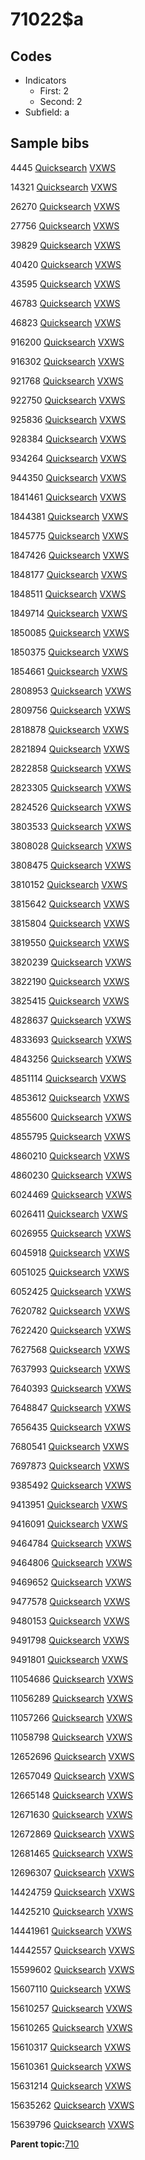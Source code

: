 # 71022$a

## Codes

-   Indicators
    -   First: 2
    -   Second: 2
-   Subfield: a

## Sample bibs

4445 [Quicksearch](https://search.library.yale.edu/catalog/4445) [VXWS](http://prodorbis.library.yale.edu:7014/vxws/GetHoldingsService?bibId=4445)

14321 [Quicksearch](https://search.library.yale.edu/catalog/14321) [VXWS](http://prodorbis.library.yale.edu:7014/vxws/GetHoldingsService?bibId=14321)

26270 [Quicksearch](https://search.library.yale.edu/catalog/26270) [VXWS](http://prodorbis.library.yale.edu:7014/vxws/GetHoldingsService?bibId=26270)

27756 [Quicksearch](https://search.library.yale.edu/catalog/27756) [VXWS](http://prodorbis.library.yale.edu:7014/vxws/GetHoldingsService?bibId=27756)

39829 [Quicksearch](https://search.library.yale.edu/catalog/39829) [VXWS](http://prodorbis.library.yale.edu:7014/vxws/GetHoldingsService?bibId=39829)

40420 [Quicksearch](https://search.library.yale.edu/catalog/40420) [VXWS](http://prodorbis.library.yale.edu:7014/vxws/GetHoldingsService?bibId=40420)

43595 [Quicksearch](https://search.library.yale.edu/catalog/43595) [VXWS](http://prodorbis.library.yale.edu:7014/vxws/GetHoldingsService?bibId=43595)

46783 [Quicksearch](https://search.library.yale.edu/catalog/46783) [VXWS](http://prodorbis.library.yale.edu:7014/vxws/GetHoldingsService?bibId=46783)

46823 [Quicksearch](https://search.library.yale.edu/catalog/46823) [VXWS](http://prodorbis.library.yale.edu:7014/vxws/GetHoldingsService?bibId=46823)

916200 [Quicksearch](https://search.library.yale.edu/catalog/916200) [VXWS](http://prodorbis.library.yale.edu:7014/vxws/GetHoldingsService?bibId=916200)

916302 [Quicksearch](https://search.library.yale.edu/catalog/916302) [VXWS](http://prodorbis.library.yale.edu:7014/vxws/GetHoldingsService?bibId=916302)

921768 [Quicksearch](https://search.library.yale.edu/catalog/921768) [VXWS](http://prodorbis.library.yale.edu:7014/vxws/GetHoldingsService?bibId=921768)

922750 [Quicksearch](https://search.library.yale.edu/catalog/922750) [VXWS](http://prodorbis.library.yale.edu:7014/vxws/GetHoldingsService?bibId=922750)

925836 [Quicksearch](https://search.library.yale.edu/catalog/925836) [VXWS](http://prodorbis.library.yale.edu:7014/vxws/GetHoldingsService?bibId=925836)

928384 [Quicksearch](https://search.library.yale.edu/catalog/928384) [VXWS](http://prodorbis.library.yale.edu:7014/vxws/GetHoldingsService?bibId=928384)

934264 [Quicksearch](https://search.library.yale.edu/catalog/934264) [VXWS](http://prodorbis.library.yale.edu:7014/vxws/GetHoldingsService?bibId=934264)

944350 [Quicksearch](https://search.library.yale.edu/catalog/944350) [VXWS](http://prodorbis.library.yale.edu:7014/vxws/GetHoldingsService?bibId=944350)

1841461 [Quicksearch](https://search.library.yale.edu/catalog/1841461) [VXWS](http://prodorbis.library.yale.edu:7014/vxws/GetHoldingsService?bibId=1841461)

1844381 [Quicksearch](https://search.library.yale.edu/catalog/1844381) [VXWS](http://prodorbis.library.yale.edu:7014/vxws/GetHoldingsService?bibId=1844381)

1845775 [Quicksearch](https://search.library.yale.edu/catalog/1845775) [VXWS](http://prodorbis.library.yale.edu:7014/vxws/GetHoldingsService?bibId=1845775)

1847426 [Quicksearch](https://search.library.yale.edu/catalog/1847426) [VXWS](http://prodorbis.library.yale.edu:7014/vxws/GetHoldingsService?bibId=1847426)

1848177 [Quicksearch](https://search.library.yale.edu/catalog/1848177) [VXWS](http://prodorbis.library.yale.edu:7014/vxws/GetHoldingsService?bibId=1848177)

1848511 [Quicksearch](https://search.library.yale.edu/catalog/1848511) [VXWS](http://prodorbis.library.yale.edu:7014/vxws/GetHoldingsService?bibId=1848511)

1849714 [Quicksearch](https://search.library.yale.edu/catalog/1849714) [VXWS](http://prodorbis.library.yale.edu:7014/vxws/GetHoldingsService?bibId=1849714)

1850085 [Quicksearch](https://search.library.yale.edu/catalog/1850085) [VXWS](http://prodorbis.library.yale.edu:7014/vxws/GetHoldingsService?bibId=1850085)

1850375 [Quicksearch](https://search.library.yale.edu/catalog/1850375) [VXWS](http://prodorbis.library.yale.edu:7014/vxws/GetHoldingsService?bibId=1850375)

1854661 [Quicksearch](https://search.library.yale.edu/catalog/1854661) [VXWS](http://prodorbis.library.yale.edu:7014/vxws/GetHoldingsService?bibId=1854661)

2808953 [Quicksearch](https://search.library.yale.edu/catalog/2808953) [VXWS](http://prodorbis.library.yale.edu:7014/vxws/GetHoldingsService?bibId=2808953)

2809756 [Quicksearch](https://search.library.yale.edu/catalog/2809756) [VXWS](http://prodorbis.library.yale.edu:7014/vxws/GetHoldingsService?bibId=2809756)

2818878 [Quicksearch](https://search.library.yale.edu/catalog/2818878) [VXWS](http://prodorbis.library.yale.edu:7014/vxws/GetHoldingsService?bibId=2818878)

2821894 [Quicksearch](https://search.library.yale.edu/catalog/2821894) [VXWS](http://prodorbis.library.yale.edu:7014/vxws/GetHoldingsService?bibId=2821894)

2822858 [Quicksearch](https://search.library.yale.edu/catalog/2822858) [VXWS](http://prodorbis.library.yale.edu:7014/vxws/GetHoldingsService?bibId=2822858)

2823305 [Quicksearch](https://search.library.yale.edu/catalog/2823305) [VXWS](http://prodorbis.library.yale.edu:7014/vxws/GetHoldingsService?bibId=2823305)

2824526 [Quicksearch](https://search.library.yale.edu/catalog/2824526) [VXWS](http://prodorbis.library.yale.edu:7014/vxws/GetHoldingsService?bibId=2824526)

3803533 [Quicksearch](https://search.library.yale.edu/catalog/3803533) [VXWS](http://prodorbis.library.yale.edu:7014/vxws/GetHoldingsService?bibId=3803533)

3808028 [Quicksearch](https://search.library.yale.edu/catalog/3808028) [VXWS](http://prodorbis.library.yale.edu:7014/vxws/GetHoldingsService?bibId=3808028)

3808475 [Quicksearch](https://search.library.yale.edu/catalog/3808475) [VXWS](http://prodorbis.library.yale.edu:7014/vxws/GetHoldingsService?bibId=3808475)

3810152 [Quicksearch](https://search.library.yale.edu/catalog/3810152) [VXWS](http://prodorbis.library.yale.edu:7014/vxws/GetHoldingsService?bibId=3810152)

3815642 [Quicksearch](https://search.library.yale.edu/catalog/3815642) [VXWS](http://prodorbis.library.yale.edu:7014/vxws/GetHoldingsService?bibId=3815642)

3815804 [Quicksearch](https://search.library.yale.edu/catalog/3815804) [VXWS](http://prodorbis.library.yale.edu:7014/vxws/GetHoldingsService?bibId=3815804)

3819550 [Quicksearch](https://search.library.yale.edu/catalog/3819550) [VXWS](http://prodorbis.library.yale.edu:7014/vxws/GetHoldingsService?bibId=3819550)

3820239 [Quicksearch](https://search.library.yale.edu/catalog/3820239) [VXWS](http://prodorbis.library.yale.edu:7014/vxws/GetHoldingsService?bibId=3820239)

3822190 [Quicksearch](https://search.library.yale.edu/catalog/3822190) [VXWS](http://prodorbis.library.yale.edu:7014/vxws/GetHoldingsService?bibId=3822190)

3825415 [Quicksearch](https://search.library.yale.edu/catalog/3825415) [VXWS](http://prodorbis.library.yale.edu:7014/vxws/GetHoldingsService?bibId=3825415)

4828637 [Quicksearch](https://search.library.yale.edu/catalog/4828637) [VXWS](http://prodorbis.library.yale.edu:7014/vxws/GetHoldingsService?bibId=4828637)

4833693 [Quicksearch](https://search.library.yale.edu/catalog/4833693) [VXWS](http://prodorbis.library.yale.edu:7014/vxws/GetHoldingsService?bibId=4833693)

4843256 [Quicksearch](https://search.library.yale.edu/catalog/4843256) [VXWS](http://prodorbis.library.yale.edu:7014/vxws/GetHoldingsService?bibId=4843256)

4851114 [Quicksearch](https://search.library.yale.edu/catalog/4851114) [VXWS](http://prodorbis.library.yale.edu:7014/vxws/GetHoldingsService?bibId=4851114)

4853612 [Quicksearch](https://search.library.yale.edu/catalog/4853612) [VXWS](http://prodorbis.library.yale.edu:7014/vxws/GetHoldingsService?bibId=4853612)

4855600 [Quicksearch](https://search.library.yale.edu/catalog/4855600) [VXWS](http://prodorbis.library.yale.edu:7014/vxws/GetHoldingsService?bibId=4855600)

4855795 [Quicksearch](https://search.library.yale.edu/catalog/4855795) [VXWS](http://prodorbis.library.yale.edu:7014/vxws/GetHoldingsService?bibId=4855795)

4860210 [Quicksearch](https://search.library.yale.edu/catalog/4860210) [VXWS](http://prodorbis.library.yale.edu:7014/vxws/GetHoldingsService?bibId=4860210)

4860230 [Quicksearch](https://search.library.yale.edu/catalog/4860230) [VXWS](http://prodorbis.library.yale.edu:7014/vxws/GetHoldingsService?bibId=4860230)

6024469 [Quicksearch](https://search.library.yale.edu/catalog/6024469) [VXWS](http://prodorbis.library.yale.edu:7014/vxws/GetHoldingsService?bibId=6024469)

6026411 [Quicksearch](https://search.library.yale.edu/catalog/6026411) [VXWS](http://prodorbis.library.yale.edu:7014/vxws/GetHoldingsService?bibId=6026411)

6026955 [Quicksearch](https://search.library.yale.edu/catalog/6026955) [VXWS](http://prodorbis.library.yale.edu:7014/vxws/GetHoldingsService?bibId=6026955)

6045918 [Quicksearch](https://search.library.yale.edu/catalog/6045918) [VXWS](http://prodorbis.library.yale.edu:7014/vxws/GetHoldingsService?bibId=6045918)

6051025 [Quicksearch](https://search.library.yale.edu/catalog/6051025) [VXWS](http://prodorbis.library.yale.edu:7014/vxws/GetHoldingsService?bibId=6051025)

6052425 [Quicksearch](https://search.library.yale.edu/catalog/6052425) [VXWS](http://prodorbis.library.yale.edu:7014/vxws/GetHoldingsService?bibId=6052425)

7620782 [Quicksearch](https://search.library.yale.edu/catalog/7620782) [VXWS](http://prodorbis.library.yale.edu:7014/vxws/GetHoldingsService?bibId=7620782)

7622420 [Quicksearch](https://search.library.yale.edu/catalog/7622420) [VXWS](http://prodorbis.library.yale.edu:7014/vxws/GetHoldingsService?bibId=7622420)

7627568 [Quicksearch](https://search.library.yale.edu/catalog/7627568) [VXWS](http://prodorbis.library.yale.edu:7014/vxws/GetHoldingsService?bibId=7627568)

7637993 [Quicksearch](https://search.library.yale.edu/catalog/7637993) [VXWS](http://prodorbis.library.yale.edu:7014/vxws/GetHoldingsService?bibId=7637993)

7640393 [Quicksearch](https://search.library.yale.edu/catalog/7640393) [VXWS](http://prodorbis.library.yale.edu:7014/vxws/GetHoldingsService?bibId=7640393)

7648847 [Quicksearch](https://search.library.yale.edu/catalog/7648847) [VXWS](http://prodorbis.library.yale.edu:7014/vxws/GetHoldingsService?bibId=7648847)

7656435 [Quicksearch](https://search.library.yale.edu/catalog/7656435) [VXWS](http://prodorbis.library.yale.edu:7014/vxws/GetHoldingsService?bibId=7656435)

7680541 [Quicksearch](https://search.library.yale.edu/catalog/7680541) [VXWS](http://prodorbis.library.yale.edu:7014/vxws/GetHoldingsService?bibId=7680541)

7697873 [Quicksearch](https://search.library.yale.edu/catalog/7697873) [VXWS](http://prodorbis.library.yale.edu:7014/vxws/GetHoldingsService?bibId=7697873)

9385492 [Quicksearch](https://search.library.yale.edu/catalog/9385492) [VXWS](http://prodorbis.library.yale.edu:7014/vxws/GetHoldingsService?bibId=9385492)

9413951 [Quicksearch](https://search.library.yale.edu/catalog/9413951) [VXWS](http://prodorbis.library.yale.edu:7014/vxws/GetHoldingsService?bibId=9413951)

9416091 [Quicksearch](https://search.library.yale.edu/catalog/9416091) [VXWS](http://prodorbis.library.yale.edu:7014/vxws/GetHoldingsService?bibId=9416091)

9464784 [Quicksearch](https://search.library.yale.edu/catalog/9464784) [VXWS](http://prodorbis.library.yale.edu:7014/vxws/GetHoldingsService?bibId=9464784)

9464806 [Quicksearch](https://search.library.yale.edu/catalog/9464806) [VXWS](http://prodorbis.library.yale.edu:7014/vxws/GetHoldingsService?bibId=9464806)

9469652 [Quicksearch](https://search.library.yale.edu/catalog/9469652) [VXWS](http://prodorbis.library.yale.edu:7014/vxws/GetHoldingsService?bibId=9469652)

9477578 [Quicksearch](https://search.library.yale.edu/catalog/9477578) [VXWS](http://prodorbis.library.yale.edu:7014/vxws/GetHoldingsService?bibId=9477578)

9480153 [Quicksearch](https://search.library.yale.edu/catalog/9480153) [VXWS](http://prodorbis.library.yale.edu:7014/vxws/GetHoldingsService?bibId=9480153)

9491798 [Quicksearch](https://search.library.yale.edu/catalog/9491798) [VXWS](http://prodorbis.library.yale.edu:7014/vxws/GetHoldingsService?bibId=9491798)

9491801 [Quicksearch](https://search.library.yale.edu/catalog/9491801) [VXWS](http://prodorbis.library.yale.edu:7014/vxws/GetHoldingsService?bibId=9491801)

11054686 [Quicksearch](https://search.library.yale.edu/catalog/11054686) [VXWS](http://prodorbis.library.yale.edu:7014/vxws/GetHoldingsService?bibId=11054686)

11056289 [Quicksearch](https://search.library.yale.edu/catalog/11056289) [VXWS](http://prodorbis.library.yale.edu:7014/vxws/GetHoldingsService?bibId=11056289)

11057266 [Quicksearch](https://search.library.yale.edu/catalog/11057266) [VXWS](http://prodorbis.library.yale.edu:7014/vxws/GetHoldingsService?bibId=11057266)

11058798 [Quicksearch](https://search.library.yale.edu/catalog/11058798) [VXWS](http://prodorbis.library.yale.edu:7014/vxws/GetHoldingsService?bibId=11058798)

12652696 [Quicksearch](https://search.library.yale.edu/catalog/12652696) [VXWS](http://prodorbis.library.yale.edu:7014/vxws/GetHoldingsService?bibId=12652696)

12657049 [Quicksearch](https://search.library.yale.edu/catalog/12657049) [VXWS](http://prodorbis.library.yale.edu:7014/vxws/GetHoldingsService?bibId=12657049)

12665148 [Quicksearch](https://search.library.yale.edu/catalog/12665148) [VXWS](http://prodorbis.library.yale.edu:7014/vxws/GetHoldingsService?bibId=12665148)

12671630 [Quicksearch](https://search.library.yale.edu/catalog/12671630) [VXWS](http://prodorbis.library.yale.edu:7014/vxws/GetHoldingsService?bibId=12671630)

12672869 [Quicksearch](https://search.library.yale.edu/catalog/12672869) [VXWS](http://prodorbis.library.yale.edu:7014/vxws/GetHoldingsService?bibId=12672869)

12681465 [Quicksearch](https://search.library.yale.edu/catalog/12681465) [VXWS](http://prodorbis.library.yale.edu:7014/vxws/GetHoldingsService?bibId=12681465)

12696307 [Quicksearch](https://search.library.yale.edu/catalog/12696307) [VXWS](http://prodorbis.library.yale.edu:7014/vxws/GetHoldingsService?bibId=12696307)

14424759 [Quicksearch](https://search.library.yale.edu/catalog/14424759) [VXWS](http://prodorbis.library.yale.edu:7014/vxws/GetHoldingsService?bibId=14424759)

14425210 [Quicksearch](https://search.library.yale.edu/catalog/14425210) [VXWS](http://prodorbis.library.yale.edu:7014/vxws/GetHoldingsService?bibId=14425210)

14441961 [Quicksearch](https://search.library.yale.edu/catalog/14441961) [VXWS](http://prodorbis.library.yale.edu:7014/vxws/GetHoldingsService?bibId=14441961)

14442557 [Quicksearch](https://search.library.yale.edu/catalog/14442557) [VXWS](http://prodorbis.library.yale.edu:7014/vxws/GetHoldingsService?bibId=14442557)

15599602 [Quicksearch](https://search.library.yale.edu/catalog/15599602) [VXWS](http://prodorbis.library.yale.edu:7014/vxws/GetHoldingsService?bibId=15599602)

15607110 [Quicksearch](https://search.library.yale.edu/catalog/15607110) [VXWS](http://prodorbis.library.yale.edu:7014/vxws/GetHoldingsService?bibId=15607110)

15610257 [Quicksearch](https://search.library.yale.edu/catalog/15610257) [VXWS](http://prodorbis.library.yale.edu:7014/vxws/GetHoldingsService?bibId=15610257)

15610265 [Quicksearch](https://search.library.yale.edu/catalog/15610265) [VXWS](http://prodorbis.library.yale.edu:7014/vxws/GetHoldingsService?bibId=15610265)

15610317 [Quicksearch](https://search.library.yale.edu/catalog/15610317) [VXWS](http://prodorbis.library.yale.edu:7014/vxws/GetHoldingsService?bibId=15610317)

15610361 [Quicksearch](https://search.library.yale.edu/catalog/15610361) [VXWS](http://prodorbis.library.yale.edu:7014/vxws/GetHoldingsService?bibId=15610361)

15631214 [Quicksearch](https://search.library.yale.edu/catalog/15631214) [VXWS](http://prodorbis.library.yale.edu:7014/vxws/GetHoldingsService?bibId=15631214)

15635262 [Quicksearch](https://search.library.yale.edu/catalog/15635262) [VXWS](http://prodorbis.library.yale.edu:7014/vxws/GetHoldingsService?bibId=15635262)

15639796 [Quicksearch](https://search.library.yale.edu/catalog/15639796) [VXWS](http://prodorbis.library.yale.edu:7014/vxws/GetHoldingsService?bibId=15639796)

**Parent topic:**[710](../../tags/710/710.md)

